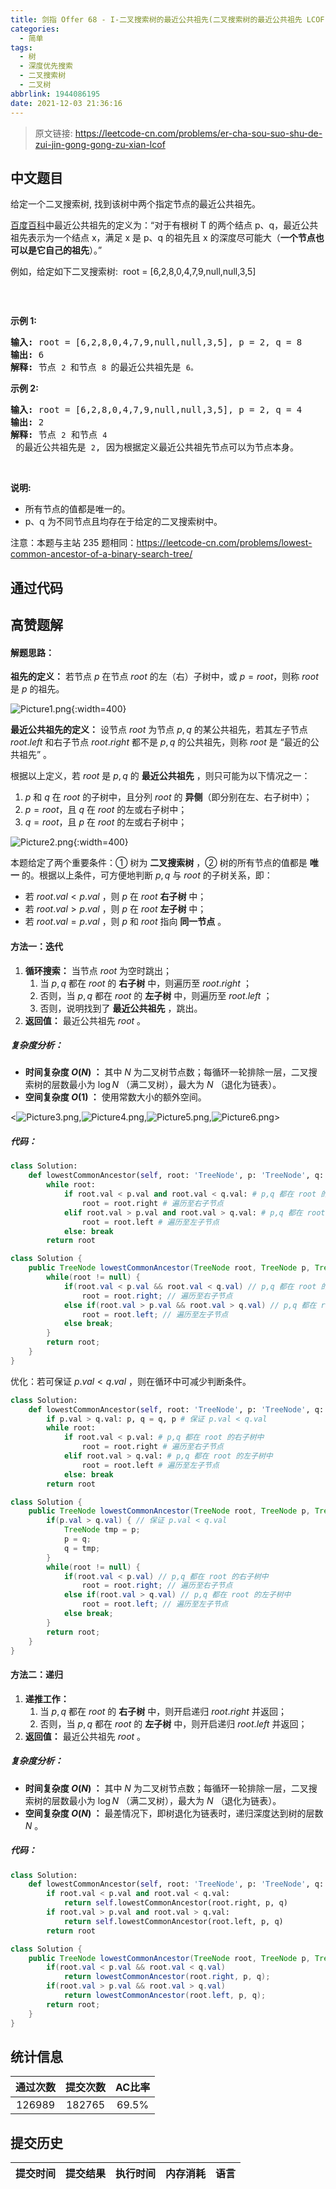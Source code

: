 ```yaml
---
title: 剑指 Offer 68 - I-二叉搜索树的最近公共祖先(二叉搜索树的最近公共祖先 LCOF)
categories:
  - 简单
tags:
  - 树
  - 深度优先搜索
  - 二叉搜索树
  - 二叉树
abbrlink: 1944086195
date: 2021-12-03 21:36:16
---
```


> 原文链接: https://leetcode-cn.com/problems/er-cha-sou-suo-shu-de-zui-jin-gong-gong-zu-xian-lcof




## 中文题目
<div><p>给定一个二叉搜索树, 找到该树中两个指定节点的最近公共祖先。</p>

<p><a href="https://baike.baidu.com/item/%E6%9C%80%E8%BF%91%E5%85%AC%E5%85%B1%E7%A5%96%E5%85%88/8918834?fr=aladdin" target="_blank">百度百科</a>中最近公共祖先的定义为：&ldquo;对于有根树 T 的两个结点 p、q，最近公共祖先表示为一个结点 x，满足 x 是 p、q 的祖先且 x 的深度尽可能大（<strong>一个节点也可以是它自己的祖先</strong>）。&rdquo;</p>

<p>例如，给定如下二叉搜索树:&nbsp; root =&nbsp;[6,2,8,0,4,7,9,null,null,3,5]</p>

<p><img alt="" src="https://assets.leetcode-cn.com/aliyun-lc-upload/uploads/2018/12/14/binarysearchtree_improved.png"></p>

<p>&nbsp;</p>

<p><strong>示例 1:</strong></p>

<pre><strong>输入:</strong> root = [6,2,8,0,4,7,9,null,null,3,5], p = 2, q = 8
<strong>输出:</strong> 6 
<strong>解释: </strong>节点 <code>2 </code>和节点 <code>8 </code>的最近公共祖先是 <code>6。</code>
</pre>

<p><strong>示例 2:</strong></p>

<pre><strong>输入:</strong> root = [6,2,8,0,4,7,9,null,null,3,5], p = 2, q = 4
<strong>输出:</strong> 2
<strong>解释: </strong>节点 <code>2</code> 和节点 <code>4</code> 的最近公共祖先是 <code>2</code>, 因为根据定义最近公共祖先节点可以为节点本身。</pre>

<p>&nbsp;</p>

<p><strong>说明:</strong></p>

<ul>
	<li>所有节点的值都是唯一的。</li>
	<li>p、q 为不同节点且均存在于给定的二叉搜索树中。</li>
</ul>

<p>注意：本题与主站 235 题相同：<a href="https://leetcode-cn.com/problems/lowest-common-ancestor-of-a-binary-search-tree/">https://leetcode-cn.com/problems/lowest-common-ancestor-of-a-binary-search-tree/</a></p>
</div>

## 通过代码
<RecoDemo>
</RecoDemo>


## 高赞题解
#### 解题思路：

**祖先的定义：** 若节点 $p$ 在节点 $root$ 的左（右）子树中，或 $p = root$，则称 $root$ 是 $p$ 的祖先。

![Picture1.png](../images/er-cha-sou-suo-shu-de-zui-jin-gong-gong-zu-xian-lcof-0.png){:width=400}

**最近公共祖先的定义：** 设节点 $root$ 为节点 $p,q$ 的某公共祖先，若其左子节点 $root.left$ 和右子节点 $root.right$ 都不是 $p,q$ 的公共祖先，则称 $root$ 是 “最近的公共祖先” 。

根据以上定义，若 $root$ 是 $p,q$ 的 **最近公共祖先** ，则只可能为以下情况之一：

1. $p$ 和 $q$ 在 $root$ 的子树中，且分列 $root$ 的 **异侧**（即分别在左、右子树中）；
2. $p = root$，且 $q$ 在 $root$ 的左或右子树中；  
3. $q = root$，且 $p$ 在 $root$ 的左或右子树中；  

![Picture2.png](../images/er-cha-sou-suo-shu-de-zui-jin-gong-gong-zu-xian-lcof-1.png){:width=400}

本题给定了两个重要条件：① 树为 **二叉搜索树** ，② 树的所有节点的值都是 **唯一** 的。根据以上条件，可方便地判断 $p,q$ 与 $root$ 的子树关系，即：

- 若 $root.val < p.val$ ，则 $p$ 在 $root$ **右子树** 中；
- 若 $root.val > p.val$ ，则 $p$ 在 $root$ **左子树** 中；
- 若 $root.val = p.val$ ，则 $p$ 和 $root$ 指向 **同一节点** 。

#### 方法一：迭代

1. **循环搜索：** 当节点 $root$ 为空时跳出；
   1. 当 $p, q$ 都在 $root$ 的 **右子树** 中，则遍历至 $root.right$ ；
   2. 否则，当 $p, q$ 都在 $root$ 的 **左子树** 中，则遍历至 $root.left$ ；
   3. 否则，说明找到了 **最近公共祖先** ，跳出。
2. **返回值：** 最近公共祖先 $root$ 。

##### 复杂度分析：

- **时间复杂度 $O(N)$ ：** 其中 $N$ 为二叉树节点数；每循环一轮排除一层，二叉搜索树的层数最小为 $\log N$ （满二叉树），最大为 $N$ （退化为链表）。
- **空间复杂度 $O(1)$ ：** 使用常数大小的额外空间。

<![Picture3.png](../images/er-cha-sou-suo-shu-de-zui-jin-gong-gong-zu-xian-lcof-2.png),![Picture4.png](../images/er-cha-sou-suo-shu-de-zui-jin-gong-gong-zu-xian-lcof-3.png),![Picture5.png](../images/er-cha-sou-suo-shu-de-zui-jin-gong-gong-zu-xian-lcof-4.png),![Picture6.png](../images/er-cha-sou-suo-shu-de-zui-jin-gong-gong-zu-xian-lcof-5.png)>

##### 代码：

```Python []
class Solution:
    def lowestCommonAncestor(self, root: 'TreeNode', p: 'TreeNode', q: 'TreeNode') -> 'TreeNode':
        while root:
            if root.val < p.val and root.val < q.val: # p,q 都在 root 的右子树中
                root = root.right # 遍历至右子节点
            elif root.val > p.val and root.val > q.val: # p,q 都在 root 的左子树中
                root = root.left # 遍历至左子节点
            else: break
        return root
```

```Java []
class Solution {
    public TreeNode lowestCommonAncestor(TreeNode root, TreeNode p, TreeNode q) {
        while(root != null) {
            if(root.val < p.val && root.val < q.val) // p,q 都在 root 的右子树中
                root = root.right; // 遍历至右子节点
            else if(root.val > p.val && root.val > q.val) // p,q 都在 root 的左子树中
                root = root.left; // 遍历至左子节点
            else break;
        }
        return root;
    }
}
```

优化：若可保证 $p.val < q.val$ ，则在循环中可减少判断条件。

```Python []
class Solution:
    def lowestCommonAncestor(self, root: 'TreeNode', p: 'TreeNode', q: 'TreeNode') -> 'TreeNode':
        if p.val > q.val: p, q = q, p # 保证 p.val < q.val
        while root:
            if root.val < p.val: # p,q 都在 root 的右子树中
                root = root.right # 遍历至右子节点
            elif root.val > q.val: # p,q 都在 root 的左子树中
                root = root.left # 遍历至左子节点
            else: break
        return root
```

```Java []
class Solution {
    public TreeNode lowestCommonAncestor(TreeNode root, TreeNode p, TreeNode q) {
        if(p.val > q.val) { // 保证 p.val < q.val
            TreeNode tmp = p;
            p = q;
            q = tmp;
        }
        while(root != null) {
            if(root.val < p.val) // p,q 都在 root 的右子树中
                root = root.right; // 遍历至右子节点
            else if(root.val > q.val) // p,q 都在 root 的左子树中
                root = root.left; // 遍历至左子节点
            else break;
        }
        return root;
    }
}
```

#### 方法二：递归

1. **递推工作：**
   1. 当 $p, q$ 都在 $root$ 的 **右子树** 中，则开启递归 $root.right$ 并返回；
   2. 否则，当 $p, q$ 都在 $root$ 的 **左子树** 中，则开启递归 $root.left$ 并返回；
2. **返回值：** 最近公共祖先 $root$ 。

##### 复杂度分析：

- **时间复杂度 $O(N)$ ：** 其中 $N$ 为二叉树节点数；每循环一轮排除一层，二叉搜索树的层数最小为 $\log N$ （满二叉树），最大为 $N$ （退化为链表）。
- **空间复杂度 $O(N)$ ：** 最差情况下，即树退化为链表时，递归深度达到树的层数 $N$ 。

##### 代码：

```Python []
class Solution:
    def lowestCommonAncestor(self, root: 'TreeNode', p: 'TreeNode', q: 'TreeNode') -> 'TreeNode':
        if root.val < p.val and root.val < q.val:
            return self.lowestCommonAncestor(root.right, p, q)
        if root.val > p.val and root.val > q.val:
            return self.lowestCommonAncestor(root.left, p, q)
        return root
```

```Java []
class Solution {
    public TreeNode lowestCommonAncestor(TreeNode root, TreeNode p, TreeNode q) {
        if(root.val < p.val && root.val < q.val)
            return lowestCommonAncestor(root.right, p, q);
        if(root.val > p.val && root.val > q.val)
            return lowestCommonAncestor(root.left, p, q);
        return root;
    }
}
```

## 统计信息
| 通过次数 | 提交次数 | AC比率 |
| :------: | :------: | :------: |
|    126989    |    182765    |   69.5%   |

## 提交历史
| 提交时间 | 提交结果 | 执行时间 |  内存消耗  | 语言 |
| :------: | :------: | :------: | :--------: | :--------: |
